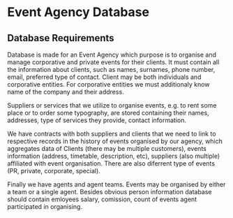 # Event Agency Database

## Database Requirements
Database is made for an Event Agency which purpose is to organise and manage corporative and private events for their clients.
It must contain all the information about clients, such as names, surnames, phone number, email, preferred type of contact. Client may be both individuals and corporative entities. For corporative entities we must additionaly know name of the company and their address.

Suppliers or services that we utilize to organise events, e.g. to rent some place or to order some typography, are stored containing their names, addresses, type of services they provide, contact information.

We have contracts with both suppliers and clients that we need to link to respective records in the history of events organised by our agency, which aggregates data of Clients (there may be multiple customers), events information (address, timetable, description, etc), suppliers (also multiple) affiliated with event organisation. There are also diferrent type of events (PR, private, corporate, special). 

Finally we have agents and agent teams. Events may be organised by either a team or a single agent. Besides obvious person information database should contain emloyees salary, comission, count of events agent participated in organising.
